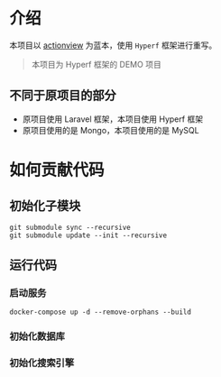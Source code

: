 # 介绍

本项目以 [actionview](https://github.com/lxerxa/actionview.git) 为蓝本，使用 `Hyperf` 框架进行重写。

> 本项目为 Hyperf 框架的 DEMO 项目

## 不同于原项目的部分

- 原项目使用 Laravel 框架，本项目使用 Hyperf 框架
- 原项目使用的是 Mongo，本项目使用的是 MySQL

# 如何贡献代码

## 初始化子模块

```shell
git submodule sync --recursive
git submodule update --init --recursive
```

## 运行代码

### 启动服务

```shell
docker-compose up -d --remove-orphans --build
```

### 初始化数据库

### 初始化搜索引擎


